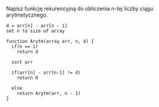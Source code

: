 Napisz funkcję rekurencyjną do obliczenia n-tej liczby ciągu arytmetycznego.

```
d = arr[n] - arr[n - 1]
set n to size of array

function Arytm(array arr, n, d) {
  if(n == 1)
    return d
  
  sort arr
  
  if(arr[n] - arr[n-1] != d)
    return 0
    
  else
    return Arytm(arr, n - 1)
}
```

